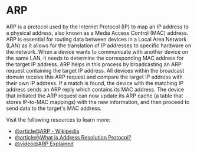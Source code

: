 # ARP

ARP is a protocol used by the Internet Protocol (IP) to map an IP address to a physical address, also known as a Media Access Control (MAC) address. ARP is essential for routing data between devices in a Local Area Network (LAN) as it allows for the translation of IP addresses to specific hardware on the network. When a device wants to communicate with another device on the same LAN, it needs to determine the corresponding MAC address for the target IP address. ARP helps in this process by broadcasting an ARP request containing the target IP address. All devices within the broadcast domain receive this ARP request and compare the target IP address with their own IP address. If a match is found, the device with the matching IP address sends an ARP reply which contains its MAC address. The device that initiated the ARP request can now update its ARP cache (a table that stores IP-to-MAC mappings) with the new information, and then proceed to send data to the target's MAC address.

Visit the following resources to learn more:

- [@article@ARP - Wikipedia](https://en.wikipedia.org/wiki/Address_Resolution_Protocol)
- [@article@What is Address Resolution Protocol?](https://www.fortinet.com/resources/cyberglossary/what-is-arp)
- [@video@ARP Explained](https://www.youtube.com/watch?v=cn8Zxh9bPio)